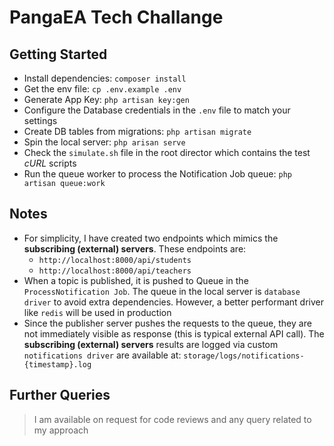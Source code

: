 # PangaEA Tech Challange

## Getting Started
- Install dependencies: `composer install`
- Get the env file: `cp .env.example .env`
- Generate App Key: `php artisan key:gen`
- Configure the Database credentials in the `.env` file to match your settings
- Create DB tables from migrations: `php artisan migrate`
- Spin the local server: `php arisan serve`
- Check the `simulate.sh` file in the root director which contains the test _cURL_ scripts
- Run the queue worker to process the Notification Job queue: `php artisan queue:work`

## Notes
- For simplicity, I have created two endpoints which mimics the **subscribing (external) servers**. These endpoints are:
  - `http://localhost:8000/api/students`
  - `http://localhost:8000/api/teachers`
- When a topic is published, it is pushed to Queue in the `ProcessNotification Job`. The queue in the local server is `database driver` to avoid extra dependencies. However, a better performant driver like `redis` will be used in production
- Since the publisher server pushes the requests to the queue, they are not immediately visible as response (this is typical external API call). The **subscribing (external) servers** results are logged via custom `notifications driver` are available at: `storage/logs/notifications-{timestamp}.log`

## Further Queries
> I am available on request for code reviews and any query related to my approach

